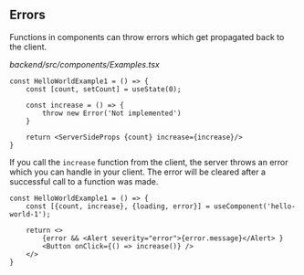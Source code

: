 ## Errors

Functions in components can throw errors which get propagated back to the client.

*backend/src/components/Examples.tsx*
```tsx
const HelloWorldExample1 = () => {
    const [count, setCount] = useState(0);

    const increase = () => {
        throw new Error('Not implemented')
    }

    return <ServerSideProps {count} increase={increase}/>
}
```

If you call the `increase` function from the client, the server throws an error which you can handle in your client.
The error will be cleared after a successful call to a function was made.

```tsx
const HelloWorldExample1 = () => {
    const [{count, increase}, {loading, error}] = useComponent('hello-world-1');

    return <>
        {error && <Alert severity="error">{error.message}</Alert> }
        <Button onClick={() => increase()} />
    </>
}
```